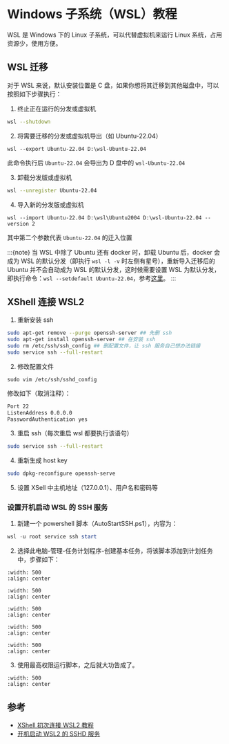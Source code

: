 # Windows 子系统（WSL）教程

WSL 是 Windows 下的 Linux 子系统，可以代替虚拟机来运行 Linux 系统，占用资源少，使用方便。

## WSL 迁移

对于 WSL 来说，默认安装位置是 C 盘，如果你想将其迁移到其他磁盘中，可以按照如下步骤执行：

1. 终止正在运行的分发或虚拟机

```bash
wsl --shutdown
```

2. 将需要迁移的分发或虚拟机导出（如 Ubuntu-22.04）

```
wsl --export Ubuntu-22.04 D:\wsl-Ubuntu-22.04
```

此命令执行后 `Ubuntu-22.04` 会导出为 D 盘中的 `wsl-Ubuntu-22.04`

3. 卸载分发版或虚拟机

```bash
wsl --unregister Ubuntu-22.04
```

4. 导入新的分发版或虚拟机

```
wsl --import Ubuntu-22.04 D:\wsl\Ubuntu2004 D:\wsl-Ubuntu-22.04 --version 2
```

其中第二个参数代表 `Ubuntu-22.04` 的迁入位置

:::{note}
当 WSL 中除了 Ubuntu 还有 docker 时，卸载 Ubuntu 后，docker 会成为 WSL 的默认分发（即执行 `wsl -l -v` 时左侧有星号），重新导入迁移后的 Ubuntu 并不会自动成为 WSL 的默认分发，这时候需要设置 WSL 为默认分发，即执行命令：`wsl --setdefault Ubuntu-22.04`，参考[这里](https://zhuanlan.zhihu.com/p/337361570)。
:::

## XShell 连接 WSL2

1. 重新安装 ssh

```bash
sudo apt-get remove --purge openssh-server ## 先删 ssh
sudo apt-get install openssh-server ## 在安装 ssh
sudo rm /etc/ssh/ssh_config ## 删配置文件，让 ssh 服务自己想办法链接
sudo service ssh --full-restart
```

2. 修改配置文件

```
sudo vim /etc/ssh/sshd_config
```

修改如下（取消注释）：

```bash
Port 22
ListenAddress 0.0.0.0
PasswordAuthentication yes
```

3. 重启 ssh（每次重启 wsl 都要执行该语句）

```bash
sudo service ssh --full-restart
```

4. 重新生成 host key

```bash
sudo dpkg-reconfigure openssh-serve
```

5. 设置 XSell 中主机地址（127.0.0.1）、用户名和密码等

### 设置开机启动 WSL 的 SSH 服务

1. 新建一个 powershell 脚本（AutoStartSSH.ps1），内容为：

```powershell
wsl -u root service ssh start
```

2. 选择此电脑-管理-任务计划程序-创建基本任务，将该脚本添加到计划任务中，步骤如下：

```{image} wsl1.png
:width: 500
:align: center
```

```{image} wsl2.png
:width: 500
:align: center
```

```{image} wsl3.png
:width: 500
:align: center
```

```{image} wsl4.png
:width: 500
:align: center
```

```{image} wsl5.png
:width: 500
:align: center
```

3. 使用最高权限运行脚本，之后就大功告成了。

```{image} wsl6.png
:width: 500
:align: center
```

## 参考

- [XShell 初次连接 WSL2 教程](https://blog.csdn.net/qq_42437577/article/details/110664557)
- [开机启动 WSL2 的 SSHD 服务](http://lyallchan.github.io/2021/01/24/%E5%BC%80%E6%9C%BA%E5%90%AF%E5%8A%A8WSL2%E7%9A%84SSHD%E6%9C%8D%E5%8A%A1/)
